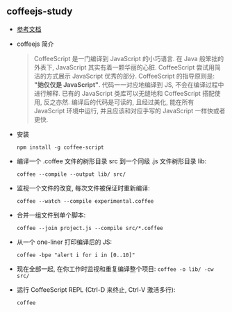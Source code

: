 ## coffeejs-study


- [参考文档](http://coffee-script.org/)

- coffeejs 简介
    
    > CoffeeScript 是一门编译到 JavaScript 的小巧语言. 
    在 Java 般笨拙的外表下, JavaScript 其实有着一颗华丽的心脏. 
    CoffeeScript 尝试用简洁的方式展示 JavaScript 优秀的部分.
    CoffeeScript 的指导原则是: <b>"她仅仅是 JavaScript"</b>. 
    代码一一对应地编译到 JS, 不会在编译过程中进行解释.
     已有的 JavaScript 类库可以无缝地和 CoffeeScript 搭配使用, 反之亦然.
      编译后的代码是可读的, 且经过美化, 能在所有 JavaScript 环境中运行, 
      并且应该和对应手写的 JavaScript 一样快或者更快.

- 安装

    `npm install -g coffee-script`

- 编译一个 .coffee 文件的树形目录 src 到一个同级  .js 文件树形目录 lib:

    `coffee --compile --output lib/ src/`

- 监视一个文件的改变, 每次文件被保证时重新编译:

    `coffee --watch --compile experimental.coffee`

- 合并一组文件到单个脚本:

    `coffee --join project.js --compile src/*.coffee`

- 从一个 one-liner 打印编译后的 JS:

    `coffee -bpe "alert i for i in [0..10]"`

- 现在全部一起, 在你工作时监视和重复编译整个项目:
    `coffee -o lib/ -cw src/`
    
- 运行 CoffeeScript REPL (Ctrl-D 来终止, Ctrl-V 激活多行):

    `coffee`   